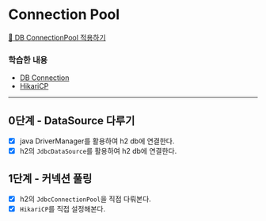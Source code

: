 # Connection Pool

[📖 DB ConnectionPool 적용하기](https://techcourse.woowahan.com/s/cCM7rQR9/ls/W4X3SAak)

### 학습한 내용
- [DB Connection](https://forky-freeky-forky.notion.site/DB-Connection-5968b989d5364eadb4fcf3741f8b0b18)
- [HikariCP](https://forky-freeky-forky.notion.site/HikariCP-3812183a050947558067cf8a82ec1a99)

---

## 0단계 - DataSource 다루기
- [X] java DriverManager를 활용하여 h2 db에 연결한다.
- [X] h2의 `JdbcDataSource`를 활용하여 h2 db에 연결한다.

## 1단계 - 커넥션 풀링
- [X] h2의 `JdbcConnectionPool`을 직접 다뤄본다.
- [X] `HikariCP`를 직접 설정해본다.
